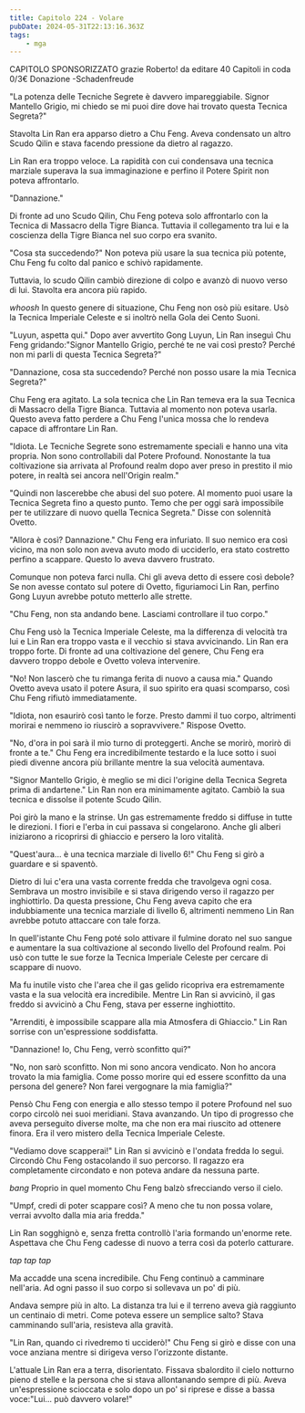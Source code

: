 ```yaml
---
title: Capitolo 224 - Volare
pubDate: 2024-05-31T22:13:16.363Z
tags:
    - mga
---
```

                
CAPITOLO SPONSORIZZATO</strong> grazie Roberto!
da editare
40 Capitoli in coda 0/3€ Donazione
-Schadenfreude


"La potenza delle Tecniche Segrete è davvero impareggiabile. Signor Mantello Grigio, mi chiedo se mi puoi dire dove hai trovato questa Tecnica Segreta?"


Stavolta Lin Ran era apparso dietro a Chu Feng. Aveva condensato un altro Scudo Qilin e stava facendo pressione da dietro al ragazzo.


Lin Ran era troppo veloce. La rapidità con cui condensava una tecnica marziale superava la sua immaginazione e perfino il Potere Spirit non poteva affrontarlo.


"Dannazione."


Di fronte ad uno Scudo Qilin, Chu Feng poteva solo affrontarlo con la Tecnica di Massacro della Tigre Bianca. Tuttavia il collegamento tra lui e la coscienza della Tigre Bianca nel suo corpo era svanito.


"Cosa sta succedendo?" Non poteva più usare la sua tecnica più potente, Chu Feng fu colto dal panico e schivò rapidamente.


Tuttavia, lo scudo Qilin cambiò direzione di colpo e avanzò di nuovo verso di lui. Stavolta era ancora più rapido.


*whoosh* In questo genere di situazione, Chu Feng non osò più esitare. Usò la Tecnica Imperiale Celeste e si inoltrò nella Gola dei Cento Suoni.


"Luyun, aspetta qui." Dopo aver avvertito Gong Luyun, Lin Ran inseguì Chu Feng gridando:"Signor Mantello Grigio, perché te ne vai così presto? Perché non mi parli di questa Tecnica Segreta?"


"Dannazione, cosa sta succedendo? Perché non posso usare la mia Tecnica Segreta?"


Chu Feng era agitato. La sola tecnica che Lin Ran temeva era la sua Tecnica di Massacro della Tigre Bianca. Tuttavia al momento non poteva usarla. Questo aveva fatto perdere a Chu Feng l'unica mossa che lo rendeva capace di affrontare Lin Ran.


"Idiota. Le Tecniche Segrete sono estremamente speciali e hanno una vita propria. Non sono controllabili dal Potere Profound. Nonostante la tua coltivazione sia arrivata al Profound realm dopo aver preso in prestito il mio potere, in realtà sei ancora nell'Origin realm."


"Quindi non lascerebbe che abusi del suo potere. Al momento puoi usare la Tecnica Segreta fino a questo punto. Temo che per oggi sarà impossibile per te utilizzare di nuovo quella Tecnica Segreta." Disse con solennità Ovetto.


"Allora è così? Dannazione." Chu Feng era infuriato. Il suo nemico era così vicino, ma non solo non aveva avuto modo di ucciderlo, era stato costretto perfino a scappare. Questo lo aveva davvero frustrato.


Comunque non poteva farci nulla. Chi gli aveva detto di essere così debole? Se non avesse contato sul potere di Ovetto, figuriamoci Lin Ran, perfino Gong Luyun avrebbe potuto metterlo alle strette.


"Chu Feng, non sta andando bene. Lasciami controllare il tuo corpo."


Chu Feng usò la Tecnica Imperiale Celeste, ma la differenza di velocità tra lui e Lin Ran era troppo vasta e il vecchio si stava avvicinando. Lin Ran era troppo forte. Di fronte ad una coltivazione del genere, Chu Feng era davvero troppo debole e Ovetto voleva intervenire.


"No! Non lascerò che tu rimanga ferita di nuovo a causa mia." Quando Ovetto aveva usato il potere Asura, il suo spirito era quasi scomparso, così Chu Feng rifiutò immediatamente.


"Idiota, non esaurirò così tanto le forze. Presto dammi il tuo corpo, altrimenti morirai e nemmeno io riuscirò a sopravvivere." Rispose Ovetto.


"No, d'ora in poi sarà il mio turno di proteggerti. Anche se morirò, morirò di fronte a te." Chu Feng era incredibilmente testardo e la luce sotto i suoi piedi divenne ancora più brillante mentre la sua velocità aumentava.


"Signor Mantello Grigio, è meglio se mi dici l'origine della Tecnica Segreta prima di andartene." Lin Ran non era minimamente agitato. Cambiò la sua tecnica e dissolse il potente Scudo Qilin.


Poi girò la mano e la strinse. Un gas estremamente freddo si diffuse in tutte le direzioni. I fiori e l'erba in cui passava si congelarono. Anche gli alberi iniziarono a ricoprirsi di ghiaccio e persero la loro vitalità.


"Quest'aura... è una tecnica marziale di livello 6!" Chu Feng si girò a guardare e si spaventò.


Dietro di lui c'era una vasta corrente fredda che travolgeva ogni cosa. Sembrava un mostro invisibile e si stava dirigendo verso il ragazzo per inghiottirlo. Da questa pressione, Chu Feng aveva capito che era indubbiamente una tecnica marziale di livello 6, altrimenti nemmeno Lin Ran avrebbe potuto attaccare con tale forza.


In quell'istante Chu Feng poté solo attivare il fulmine dorato nel suo sangue e aumentare la sua coltivazione al secondo livello del Profound realm. Poi usò con tutte le sue forze la Tecnica Imperiale Celeste per cercare di scappare di nuovo.


Ma fu inutile visto che l'area che il gas gelido ricopriva era estremamente vasta e la sua velocità era incredibile.
Mentre Lin Ran si avvicinò, il gas freddo si avvicinò a Chu Feng, stava per esserne inghiottito.


"Arrenditi, è impossibile scappare alla mia Atmosfera di Ghiaccio." Lin Ran sorrise con un'espressione soddisfatta.


"Dannazione! Io, Chu Feng, verrò sconfitto qui?"


"No, non sarò sconfitto. Non mi sono ancora vendicato. Non ho ancora trovato la mia famiglia. Come posso morire qui ed essere sconfitto da una persona del genere? Non farei vergognare la mia famiglia?"


Pensò Chu Feng con energia e allo stesso tempo il potere Profound nel suo corpo circolò nei suoi meridiani. Stava avanzando. Un tipo di progresso che aveva perseguito diverse molte, ma che non era mai riuscito ad ottenere finora. Era il vero mistero della Tecnica Imperiale Celeste.


"Vediamo dove scapperai!" Lin Ran si avvicinò e l'ondata fredda lo seguì. Circondò Chu Feng ostacolando il suo percorso. Il ragazzo era completamente circondato e non poteva andare da nessuna parte.


*bang* Proprio in quel momento Chu Feng balzò sfrecciando verso il cielo.


"Umpf, credi di poter scappare così? A meno che tu non possa volare, verrai avvolto dalla mia aria fredda."


Lin Ran sogghignò e, senza fretta controllò l'aria formando un'enorme rete. Aspettava che Chu Feng cadesse di nuovo a terra così da poterlo catturare.


*tap tap tap*


Ma accadde una scena incredibile. Chu Feng continuò a camminare nell'aria.
Ad ogni passo il suo corpo si sollevava un po' di più.


Andava sempre più in alto. La distanza tra lui e il terreno aveva già raggiunto un centinaio di metri. Come poteva essere un semplice salto? Stava camminando sull'aria, resisteva alla gravità.


"Lin Ran, quando ci rivedremo ti ucciderò!" Chu Feng si girò e disse con una voce anziana mentre si dirigeva verso l'orizzonte distante.


L'attuale Lin Ran era a terra, disorientato. Fissava sbalordito il cielo notturno pieno d stelle e la persona che si stava allontanando sempre di più. Aveva un'espressione scioccata e solo dopo un po' si riprese e disse a bassa voce:"Lui... può davvero volare!"



